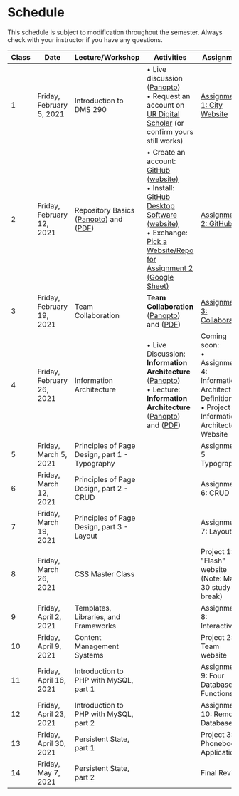 # **Schedule**
This schedule is subject to modification throughout the semester. Always check with your instructor if you have any questions.

| Class | Date                      | Lecture/Workshop                                             | Activities                                                   | Assignment                                                   |
| ----- | ------------------------- | ------------------------------------------------------------ | ------------------------------------------------------------ | ------------------------------------------------------------ |
| 1     | Friday, February 5, 2021  | Introduction to DMS 290                                      | &bull; Live discussion ([Panopto](https://rochester.hosted.panopto.com/Panopto/Pages/Viewer.aspx?id=b3586bd4-8919-427d-be0d-acc6012a86b3))<br>&bull; Request an account on [UR Digital Scholar](https://digitalscholar.rochester.edu/) (or confirm yours still works) | [Assignment 1: City Website](assign01-city-website/instructions.md) |
| 2     | Friday, February 12, 2021 | Repository Basics ([Panopto](https://rochester.hosted.panopto.com/Panopto/Pages/Viewer.aspx?id=4ab4f0df-f2e2-436c-bd35-accd01291cc9)) and ([PDF](02-repository-basics/version-control-software.pdf)) | &bull; Create an account: [GitHub (website)](https://github.com/)<br>&bull; Install: [GitHub Desktop Software (website)](https://desktop.github.com/)<br>&bull; Exchange: [Pick a Website/Repo for Assignment 2 (Google Sheet)](https://docs.google.com/spreadsheets/d/1rAZzYDRKwMR2A0Kp43eG-GwvD_hC88srLtbNwXHsvtM/edit#gid=0) | [Assignment 2: GitHub](assign02-github/instructions)         |
| 3     | Friday, February 19, 2021 | Team Collaboration                                           | **Team Collaboration** ([Panopto](https://rochester.hosted.panopto.com/Panopto/Pages/Viewer.aspx?id=6f740b8e-e4ea-4ab3-9662-acd401175a88)) and ([PDF](03-collaboration/team-roles-and-projects.pdf)) | [Assignment 3: Collaboration](assign03-collaboration/instructions.md) |
| 4     | Friday, February 26, 2021 | Information  Architecture                                    | &bull; Live Discussion: **Information Architecture** ([Panopto](https://rochester.hosted.panopto.com/Panopto/Pages/Viewer.aspx?id=89de8fc8-f329-42cf-aea2-acdc012c076b))<br>&bull; Lecture: **Information Architecture** ([Panopto](https://rochester.hosted.panopto.com/Panopto/Pages/Viewer.aspx?id=84be8c8a-0b3b-4bb2-80df-acdb00f82c99)) and ([PDF](04-information-architecture/information-architecture.pdf)) | Coming soon:<br>&bull; Assignment 4: Information Architecture Definition<br>&bull; Project 1: Information Architected Website |
| 5     | Friday, March 5, 2021     | Principles  of Page Design, part 1 - Typography              |                                                              | Assignment 5  Typography                                     |
| 6     | Friday, March 12, 2021    | Principles  of Page Design, part 2 - CRUD                    |                                                              | Assignment 6:  CRUD                                          |
| 7     | Friday, March 19, 2021    | Principles  of Page Design, part 3 - Layout                  |                                                              | Assignment 7:  Layout                                        |
| 8     | Friday, March 26, 2021    | CSS  Master Class                                            |                                                              | Project 1: "Flash" website<br>(Note:  March 30 study break)  |
| 9     | Friday, April 2, 2021     | Templates,  Libraries, and Frameworks                        |                                                              | Assignment 8:  Interactivity                                 |
| 10    | Friday, April 9, 2021     | Content  Management Systems                                  |                                                              | Project  2: Team website                                     |
| 11    | Friday, April 16, 2021    | Introduction  to PHP with MySQL, part 1                      |                                                              | Assignment 9:  Four Database Functions                       |
| 12    | Friday, April 23, 2021    | Introduction  to PHP with MySQL, part 2                      |                                                              | Assignment 10:  Remote Databases                             |
| 13    | Friday, April 30, 2021    | Persistent  State, part 1                                    |                                                              | Project  3: Phonebook Application                            |
| 14    | Friday, May 7, 2021       | Persistent  State, part 2                                    |                                                              | Final Review                                                 |

